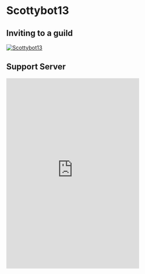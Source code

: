 # Scottybot13
## Inviting to a guild

<a href="https://discordbots.org/bot/518957742036221978" >
  <img src="https://discordbots.org/api/widget/518957742036221978.svg" alt="Scottybot13" />
</a>

## Support Server
<iframe src="https://discordapp.com/widget?id=533779781326471179&theme=dark" width="350" height="500" allowtransparency="true" frameborder="0"></iframe>
